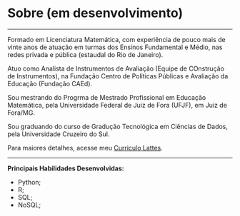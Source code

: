# Sobre   (em desenvolvimento)



---

Formado em Licenciatura Matemática, com experiência de pouco mais de vinte anos de atuação em turmas dos Ensinos Fundamental e Médio, nas redes privada e pública (estaudal do Rio de Janeiro).

Atuo como Analista de Instrumentos de Avaliação (Equipe de COnstrução de Instrumentos), na Fundação Centro de Políticas Públicas e Avaliação da Educação (Fundação CAEd).

Sou mestrando do Progrma de Mestrado Profissional em Educação Matemática, pela Universidade Federal de Juiz de Fora (UFJF), em Juiz de Fora/MG.

Sou graduando do curso de Gradução Tecnológica em Ciências de Dados, pela Universidade Cruzeiro do Sul.

Para maiores detalhes, acesse meu <a href="http://lattes.cnpq.br/9356355458603440" target="_blank">Curriculo Lattes</a>.

---


**Principais Habilidades Desenvolvidas:**

<div style='page-break-after: always'></div>

   * Python;
   * R;
   * SQL;
   * NoSQL;
   
   
   

    


